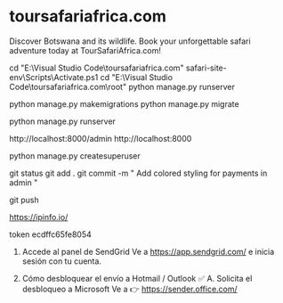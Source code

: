 # toursafariafrica.com
Discover Botswana and its wildlife. Book your unforgettable safari adventure today at TourSafariAfrica.com!


cd "E:\Visual Studio Code\toursafariafrica.com"
safari-site-env\Scripts\Activate.ps1
cd "E:\Visual Studio Code\toursafariafrica.com\root"
python manage.py runserver

 
python manage.py makemigrations
python manage.py migrate


python manage.py runserver

http://localhost:8000/admin
http://localhost:8000



<!--

-->




python manage.py createsuperuser




git status
git add .
git commit -m " Add colored styling for payments in admin "

git push



https://ipinfo.io/

token
ecdffc65fe8054



1. Accede al panel de SendGrid
Ve a https://app.sendgrid.com/ e inicia sesión con tu cuenta.


2. Cómo desbloquear el envío a Hotmail / Outlook
✅ A. Solicita el desbloqueo a Microsoft
Ve a 👉 https://sender.office.com/

